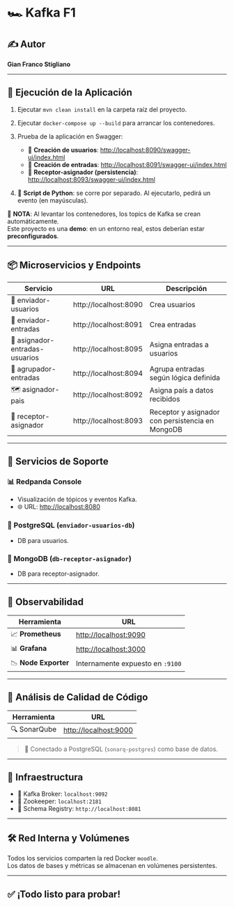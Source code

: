 # 🏎️ Kafka F1

## ✍️ Autor
**Gian Franco Stigliano**

---

## 🚀 Ejecución de la Aplicación

1. Ejecutar `mvn clean install` en la carpeta raíz del proyecto.
2. Ejecutar `docker-compose up --build` para arrancar los contenedores.
3. Prueba de la aplicación en Swagger:
   - 👤 **Creación de usuarios**: [http://localhost:8090/swagger-ui/index.html](http://localhost:8090/swagger-ui/index.html)
   - 📝 **Creación de entradas**: [http://localhost:8091/swagger-ui/index.html](http://localhost:8091/swagger-ui/index.html)
   - 💾 **Receptor-asignador (persistencia)**: [http://localhost:8093/swagger-ui/index.html](http://localhost:8093/swagger-ui/index.html)

4. 🐍 **Script de Python**: se corre por separado. Al ejecutarlo, pedirá un evento (en mayúsculas).

📌 **NOTA**: Al levantar los contenedores, los topics de Kafka se crean automáticamente.  
Este proyecto es una **demo**: en un entorno real, estos deberían estar **preconfigurados**.

---

## 📦 Microservicios y Endpoints

| Servicio                        | URL                   | Descripción                                      |
|-------------------------------|-----------------------|--------------------------------------------------|
| 🚀 enviador-usuarios           | http://localhost:8090 | Crea usuarios                                    |
| 📨 enviador-entradas           | http://localhost:8091 | Crea entradas                                    |
| 🔗 asignador-entradas-usuarios | http://localhost:8095 | Asigna entradas a usuarios                       |
| 🧩 agrupador-entradas          | http://localhost:8094 | Agrupa entradas según lógica definida            |
| 🗺️ asignador-pais              | http://localhost:8092 | Asigna país a datos recibidos                    |
| 🧬 receptor-asignador          | http://localhost:8093 | Receptor y asignador con persistencia en MongoDB |

---

## 🔧 Servicios de Soporte

### 📊 Redpanda Console
- Visualización de tópicos y eventos Kafka.
- 🌐 URL: [http://localhost:8080](http://localhost:8080)

### 🐘 PostgreSQL (`enviador-usuarios-db`)
- DB para usuarios.

### 🍃 MongoDB (`db-receptor-asignador`)
- DB para receptor-asignador.

---

## 📡 Observabilidad

| Herramienta | URL |
|-------------|-----|
| 📈 **Prometheus** | [http://localhost:9090](http://localhost:9090) |
| 📊 **Grafana**    | [http://localhost:3000](http://localhost:3000) |
| 📉 **Node Exporter** | Internamente expuesto en `:9100` |

---

## 🧪 Análisis de Calidad de Código

| Herramienta   | URL                          |
|---------------|------------------------------|
| 🔍 SonarQube   | [http://localhost:9000](http://localhost:9000)

> 📌 Conectado a PostgreSQL (`sonarq-postgres`) como base de datos.

---

## 🧠 Infraestructura

- 🧬 Kafka Broker: `localhost:9092`
- 🦓 Zookeeper: `localhost:2181`
- 🧾 Schema Registry: `http://localhost:8081`

---

## 🛠️ Red Interna y Volúmenes

Todos los servicios comparten la red Docker `moodle`.  
Los datos de bases y métricas se almacenan en volúmenes persistentes.

---

## ✅ ¡Todo listo para probar!